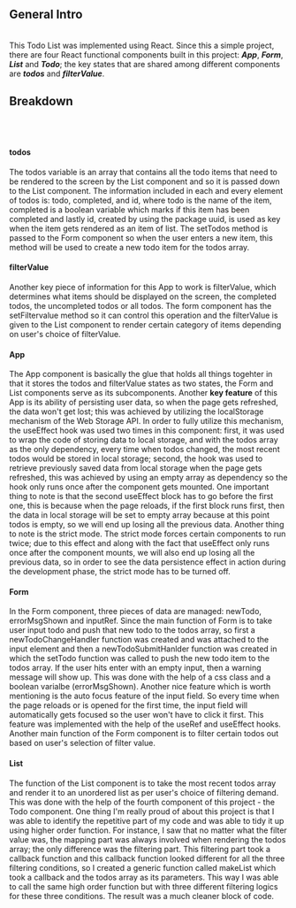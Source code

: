<h2><strong>General Intro</strong></h2><br>
This Todo List was implemented using React. Since this a simple project, there are four React functional components built in this project: <em><b>App</b></em>, <em><b>Form</b></em>, <em><b>List</b></em> and <em><b>Todo</b></em>; the key states that are shared among different components are <em><b>todos</b></em> and <em><b>filterValue</b></em>.

<h2><strong>Breakdown</strong></h2><br> 
<br>
<h4><strong>todos</strong></h4>
The todos variable is an array that contains all the todo items that need to be rendered to the screen by the List component and so it is passed down to the List component. The information included in each and every element of todos is: todo, completed, and id, where todo is the name of the item, completed is a boolean variable which marks if this item has been completed and lastly id, created by using the package uuid, is used as key when the item gets rendered as an item of list. The setTodos method is passed to the Form component so when the user enters a new item, this method will be used to create a new todo item for the todos array.

<h4><strong>filterValue</strong></h4>
Another key piece of information for this App to work is filterValue, which determines what items should be displayed on the screen, the completed todos, the uncompleted todos or all todos. The form component has the setFiltervalue method so it can control this operation and the filterValue is given to the List component to render certain category of items depending on user's choice of filterValue.<br>

<h4><strong>App</strong></h4>
The App component is basically the glue that holds all things togehter in that it stores the todos and filterValue states as two states, the Form and List components serve as its subcomponents. Another <b>key feature</b> of this App is its ability of persisting user data, so when the page gets refreshed, the data won't get lost; this was achieved by utilizing the localStorage mechanism of the Web Storage API. In order to fully utilize this mechanism, the useEffect hook was used two times in this component: first, it was used to wrap the code of storing data to local storage, and with the todos array as the only dependency, every time when todos changed, the most recent todos would be stored in local storage; second, the hook was used to retrieve previously saved data from local storage when the page gets refreshed, this was achieved by using an empty array as dependency so the hook only runs once after the component gets mounted. One important thing to note is that the second useEffect block has to go before the first one, this is because when the page reloads, if the first block runs first, then the data in local storage will be set to empty array because at this point todos is empty, so we will end up losing all the previous data. Another thing to note is the strict mode. The strict mode forces certain components to run twice; due to this effect and along with the fact that useEffect only runs once after the component mounts, we will also end up losing all the previous data, so in order to see the data persistence effect in action during the development phase, the strict mode has to be turned off.<br>

<h4><strong>Form</strong></h4>
In the Form component, three pieces of data are managed: newTodo, errorMsgShown and inputRef. Since the main function of Form is to take user input todo and push that new todo to the todos array, so first a newTodoChangeHandler function was created and was attached to the input element and then a newTodoSubmitHanlder function was created in which the setTodo function was called to push the new todo item to the todos array. If the user hits enter with an empty input, then a warning message will show up. This was done with the help of a css class and a boolean varialbe (errorMsgShown). Another nice feature which is worth mentioning is the auto focus feature of the input field. So every time when the page reloads or is opened for the first time, the input field will automatically gets focused so the user won't have to click it first. This feature was implemented with the help of the useRef and useEffect hooks. Another main function of the Form component is to filter certain todos out based on user's selection of filter value.<br>

<h4><strong>List</strong></h4>
The function of the List component is to take the most recent todos array and render it to an unordered list as per user's choice of filtering demand. This was done with the help of the fourth component of this project - the Todo component. One thing I'm really proud of about this project is that I was able to identify the repetitive part of my code and was able to tidy it up using higher order function. For instance, I saw that no matter what the filter value was, the mapping part was always involved when rendering the todos array; the only difference was the filtering part. This filtering part took a callback function and this callback function looked different for all the three filtering conditions, so I created a generic function called makeList which took a callback and the todos array as its parameters. This way I was able to call the same high order function but with three different filtering logics for these three conditions. The result was a much cleaner block of code.
